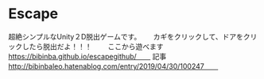 # Escape
超絶シンプルなUnity２D脱出ゲームです。　　
カギをクリックして、ドアをクリックしたら脱出だよ！！！　　
ここから遊べます　　
https://bibinba.github.io/escapegithub/　　
記事　　
http://bibinbaleo.hatenablog.com/entry/2019/04/30/100247　　
